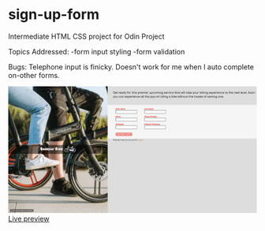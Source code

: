 # sign-up-form
Intermediate HTML CSS project for Odin Project

Topics Addressed:
-form input styling
-form validation

Bugs: Telephone input is finicky. Doesn't work for me when I auto complete on-other forms. 


![image](https://raw.githubusercontent.com/gnub33/sign-up-form/main/assets/Screen%20Shot%202022-07-07%20at%207.20.39%20PM.png)
[Live preview](https://gnub33.github.io/sign-up-form/)
